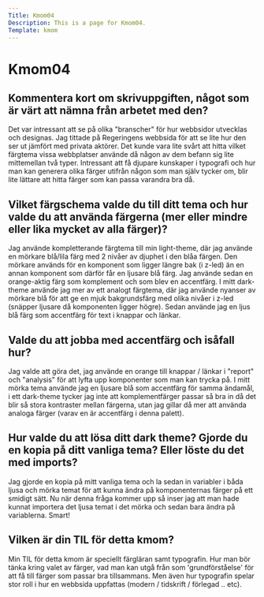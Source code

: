 ```yaml
---
Title: Kmom04
Description: This is a page for Kmom04.
Template: kmom
---
```


# Kmom04

<h2>Kommentera kort om skrivuppgiften, något som är värt att nämna från arbetet med den?</h2>
Det var intressant att se på olika "branscher" för hur webbsidor utvecklas och designas. Jag tittade på Regeringens webbsida för att se lite hur den ser ut jämfört med privata aktörer. Det kunde vara lite svårt att hitta vilket färgtema vissa webbplatser använde då någon av dem befann sig lite mittemellan två typer. Intressant att få djupare kunskaper i typografi och hur man kan generera olika färger utifrån någon som man själv tycker om, blir lite lättare att hitta färger som kan passa varandra bra då.

<h2>Vilket färgschema valde du till ditt tema och hur valde du att använda färgerna (mer eller mindre eller lika mycket av alla färger)?</h2>
Jag använde kompletterande färgtema till min light-theme, där jag använde en mörkare blå/lila färg med 2 nivåer av djuphet i den blåa färgen. Den mörkare används för en komponent som ligger längre bak (i z-led) än en annan komponent som därför får en ljusare blå färg. Jag använde sedan en orange-aktig färg som komplement och som blev en accentfärg.
I mitt dark-theme använde jag mer av ett analogt färgtema, där jag använde nyanser av mörkare blå för att ge en mjuk bakgrundsfärg med olika nivåer i z-led (snäpper ljusare då komponenten ligger högre). Sedan använde jag en ljus blå färg som accentfärg för text i knappar och länkar.

<h2>Valde du att jobba med accentfärg och isåfall hur?</h2>
Jag valde att göra det, jag använde en orange till knappar / länkar i "report" och "analysis" för att lyfta upp komponenter som man kan trycka på. I mitt mörka tema använde jag en ljusare blå som accentfärg för samma ändamål, i ett dark-theme tycker jag inte att komplementfärger passar så bra in då det blir så stora kontraster mellan färgerna, utan jag gillar då mer att använda analoga färger (varav en är accentfärg i denna palett).

<h2>Hur valde du att lösa ditt dark theme? Gjorde du en kopia på ditt vanliga tema? Eller löste du det med imports?</h2>
Jag gjorde en kopia på mitt vanliga tema och la sedan in variabler i båda ljusa och mörka temat för att kunna ändra på komponenternas färger på ett smidigt sätt. Nu när denna fråga kommer upp så inser jag att man hade kunnat importera det ljusa temat i det mörka och sedan bara ändra på variablerna. Smart!

<h2>Vilken är din TIL för detta kmom?</h2>
Min TIL för detta kmom är speciellt färgläran samt typografin. Hur man bör tänka kring valet av färger, vad man kan utgå från som 'grundförståelse' för att få till färger som passar bra tillsammans. Men även hur typografin spelar stor roll i hur en webbsida uppfattas (modern / tidskrift / förlegad .. etc).
